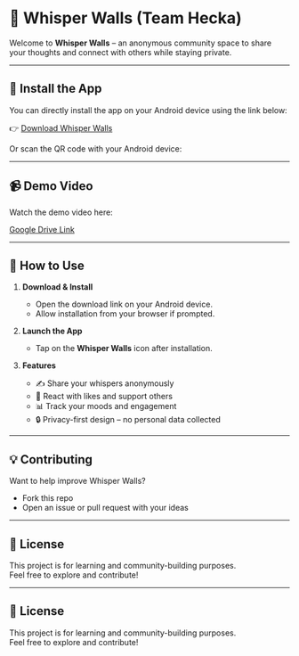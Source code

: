 # 📱 Whisper Walls (Team Hecka)

Welcome to **Whisper Walls** – an anonymous community space to share your thoughts and connect with others while staying private.

---

## 🚀 Install the App

You can directly install the app on your Android device using the link below:

👉 [Download Whisper Walls](https://expo.dev/accounts/simran1patra/projects/my-app/builds/c3adbc72-025d-4fb7-a294-29baf20cbdea)

Or scan the QR code with your Android device:



---

## 📹 Demo Video

Watch the demo video here:

[Google Drive Link](https://drive.google.com/drive/folders/1rbo16vVjEWPG9qost_WqYH7LgBxKuIRd?usp=sharing)

---

## 📖 How to Use

1. **Download & Install**  
   - Open the download link on your Android device.  
   - Allow installation from your browser if prompted.

2. **Launch the App**  
   - Tap on the **Whisper Walls** icon after installation.

3. **Features**  
   - ✍️ Share your whispers anonymously  
   - 💙 React with likes and support others  
   - 📊 Track your moods and engagement  
   - 🔒 Privacy-first design – no personal data collected

---

## 💡 Contributing

Want to help improve Whisper Walls?  
- Fork this repo  
- Open an issue or pull request with your ideas

---

## 📜 License

This project is for learning and community-building purposes.  
Feel free to explore and contribute!

---

## 📜 License

This project is for learning and community-building purposes.  
Feel free to explore and contribute!  
